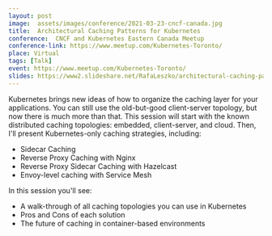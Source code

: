 ```yaml
---
layout: post
image:  assets/images/conference/2021-03-23-cncf-canada.jpg
title:  Architectural Caching Patterns for Kubernetes
conference:  CNCF and Kubernetes Eastern Canada Meetup
conference-link: https://www.meetup.com/Kubernetes-Toronto/
place: Virtual
tags: [Talk]
event: https://www.meetup.com/Kubernetes-Toronto/
slides: https://www2.slideshare.net/RafaLeszko/architectural-caching-patterns-for-kubernetes-245118818
---
```


Kubernetes brings new ideas of how to organize the caching layer for your applications. You can still use the old-but-good client-server topology, but now there is much more than that. This session will start with the known distributed caching topologies: embedded, client-server, and cloud. Then, I'll present Kubernetes-only caching strategies, including:
- Sidecar Caching
- Reverse Proxy Caching with Nginx
- Reverse Proxy Sidecar Caching with Hazelcast
- Envoy-level caching with Service Mesh

In this session you'll see:
- A walk-through of all caching topologies you can use in Kubernetes
- Pros and Cons of each solution
- The future of caching in container-based environments
